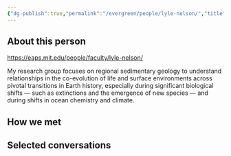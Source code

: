 ```yaml
---
{"dg-publish":true,"permalink":"/evergreen/people/lyle-nelson/","title":"assistant professor","tags":["people","ERL_2025_meeting"]}
---
```


## About this person

https://eaps.mit.edu/people/faculty/lyle-nelson/

My research group focuses on regional sedimentary geology to understand relationships in the co-evolution of life and surface environments across pivotal transitions in Earth history, especially during significant biological shifts — such as extinctions and the emergence of new species — and during shifts in ocean chemistry and climate.

## How we met


## Selected conversations

